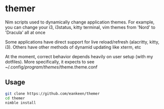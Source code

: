 # themer

Nim scripts used to dynamically change application themes. For example, you can change your i3, i3status, kitty terminal, vim themes from 'Nord' to 'Dracula' all at once

Some applications have direct support for live reload/refresh (alacritty, kitty, i3). Others have other methods of dynamid updating like xterm, etc

At the moment, correct behavior depends heavily on user setup (with my dotfiles). More specifically, it expects to see ~/.config/$program/themes/$theme.theme.conf

## Usage

```sh
git clone https://github.com/eankeen/themer
cd themer
nimble install
```


